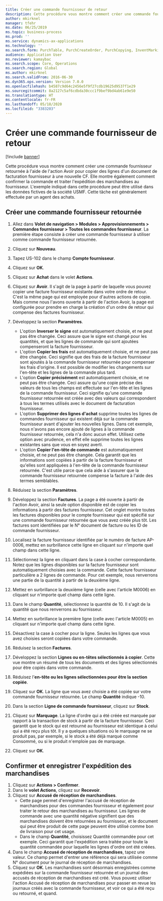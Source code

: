 ```yaml
---
title: Créer une commande fournisseur de retour
description: Cette procédure vous montre comment créer une commande fournisseur retournée à l'aide de l'action Avoir pour copier des lignes d'un document de facturation fournisseur à une nouvelle CF.
author: mkirknel
manager: tfehr
ms.date: 06/25/2019
ms.topic: business-process
ms.prod: ''
ms.service: dynamics-ax-applications
ms.technology: ''
ms.search.form: PurchTable, PurchCreateOrder, PurchCopying, InventMarking, PurchEditLines
audience: Application User
ms.reviewer: kamaybac
ms.search.scope: Core, Operations
ms.search.region: Global
ms.author: mkirknel
ms.search.validFrom: 2016-06-30
ms.dyn365.ops.version: Version 7.0.0
ms.openlocfilehash: b4587c9d64c2456e5f9f27cdb19625d9537f1e29
ms.sourcegitcommit: 8a2127c5af6cdbda30ccc1f9bef9bd4ab61e9e50
ms.translationtype: HT
ms.contentlocale: fr-FR
ms.lasthandoff: 05/18/2020
ms.locfileid: "3383203"
---
```

# <a name="create-a-purchase-return-order"></a>Créer une commande fournisseur de retour

[!include [banner](../../includes/banner.md)]

Cette procédure vous montre comment créer une commande fournisseur retournée à l'aide de l'action Avoir pour copier des lignes d'un document de facturation fournisseur à une nouvelle CF. Elle montre également comment confirmer la commande et traiter l'expédition des marchandises au fournisseur. L'exemple indiqué dans cette procédure peut être utilisé dans les données fictives de la société USMF. Cette tâche est généralement effectuée par un agent des achats.

## <a name="create-a-new-purchase-return-order"></a>Créer une commande fournisseur retournée
1. Allez dans **Volet de navigation > Modules > Approvisionnements > Commandes fournisseur > Toutes les commandes fournisseur**. La première étape consiste à créer une commande fournisseur à utiliser comme commande fournisseur retournée.  
2. Cliquez sur **Nouveau**.
3. Tapez US-102 dans le champ **Compte fournisseur**.
4. Cliquez sur **OK**.
5. Cliquez sur **Achat** dans le volet **Actions**.
6. Cliquez sur **Avoir**. Il s'agit de la page à partir de laquelle vous pouvez copier une facture fournisseur existante dans votre ordre de retour. C'est la même page qui est employée pour d'autres actions de copie. Mais comme nous l'avons ouverte à partir de l'action Avoir, la page est configurée pour prendre en charge la création d'un ordre de retour qui compense des factures fournisseur.  
7. Développez la section **Paramètres**.
    - L'option **Inverser le signe** est automatiquement choisie, et ne peut pas être changée. Ceci assure que le signe est changé pour les quantités, et que les lignes de commande qui sont ajoutées compenseront la facture fournisseur.  
    - L'option **Copier les frais** est automatiquement choisie, et ne peut pas être changée. Ceci signifie que des frais de la facture fournisseur sont ajoutés à la commande fournisseur retournée pour compenser les frais d'origine. Il est possible de modifier les changements sur l'en-tête et les lignes de la commande plus tard.  
    - L'option **Copier précisément** est automatiquement choisie, et ne peut pas être changée. Ceci assure qu'une copie précise des valeurs de tous les champs est effectuée sur l'en-tête et les lignes de la commande fournisseur. Ceci signifie qu'une commande fournisseur retournée est créée avec des valeurs qui correspondent à tous les termes utilisés avec le document de facturation fournisseur. 
    - L'option **Supprimer des lignes d'achat** supprime toutes les lignes de commandes fournisseur qui existent déjà sur la commande fournisseur avant d'ajouter les nouvelles lignes. Dans cet exemple, nous n'avons pas encore ajouté de lignes à la commande fournisseur retournée, cela n'a donc aucun effet. Utilisez cette option avec prudence, en effet elle supprime toutes les lignes existantes sans que vous en soyez averti.  
    * L'option **Copier l'en-tête de commande** est automatiquement choisie, et ne peut pas être changée. Cela garantit que les informations sont copiées à partir de la facture fournisseur et qu'elles sont appliquées à l'en-tête de la commande fournisseur retournée. C'est utile parce que cela aide à s'assurer que la commande fournisseur retournée compense la facture à l'aide des termes semblables.  
8. Réduisez la section **Paramètres**.
9. Développez la section **Factures**. La page a été ouverte à partir de l'action Avoir, ainsi la seule option disponible est de copier les informations à partir des factures fournisseur. Cet onglet montre toutes les factures disponibles pour le compte fournisseur qui est spécifié sur une commande fournisseur retournée que vous avez créée plus tôt.   Les factures sont identifiées par le N° document de facture ou les ID de commande fournisseur.
10. Localisez la facture fournisseur identifiée par le numéro de facture AP-0006, mettez en surbrillance cette ligne en cliquant sur n'importe quel champ dans cette ligne.
11. Sélectionnez la ligne en cliquant dans la case à cocher correspondante. Notez que les lignes disponibles sur la facture fournisseur sont automatiquement choisies avec la commande. Cette facture fournisseur particulière a 2 lignes de commande. Pour cet exemple, nous renverrons une partie de la quantité à partir de la deuxième ligne.
12. Mettez en surbrillance la deuxième ligne (celle avec l'article M0006) en cliquant sur n'importe quel champ dans cette ligne.
13. Dans le champ **Quantité**, sélectionnez la quantité de 10. Il s'agit de la quantité que nous renverrons au fournisseur. 
14. Mettez en surbrillance la première ligne (celle avec l'article M0005) en cliquant sur n'importe quel champ dans cette ligne.
15. Désactivez la case à cocher pour la ligne. Seules les lignes que vous avez choisies seront copiées dans votre commande.
16. Réduisez la section **Factures**.
17. Développez la section **Lignes ou en-têtes sélectionnés à copier**. Cette vue montre un résumé de tous les documents et des lignes sélectionnés pour être copiés dans votre commande.  
18. Réduisez l'**en-tête ou les lignes sélectionnées pour être la section copiée**.
19. Cliquez sur **OK**. La ligne que vous avez choisie a été copiée sur votre commande fournisseur retournée. Le champ **Quantité** indique -10.   
20. Dans la section **Ligne de commande fournisseur**, cliquez sur **Stock**.
21. Cliquez sur **Marquage**. La ligne d'ordre qui a été créée est marquée par rapport à la transaction de stock à partir de la facture fournisseur. Ceci garantit que le stock qui est retourné au fournisseur est identique à celui qui a été reçu plus tôt. Il y a quelques situations où le marquage ne se produit pas, par exemple, si le stock a été déjà marqué comme Consommé, ou si le produit n'emploie pas de marquage.  

22. Cliquez sur **OK**.

## <a name="confirm-and-record-the-shipment-of-goods"></a>Confirmer et enregistrer l'expédition des marchandises
1. Cliquez sur **Actions > Confirmer**.
2. Dans le **volet Actions**, cliquez sur **Recevoir**.
3. Cliquez sur **Accusé de réception de marchandises**.
    - Cette page permet d'enregistrer l'accusé de réception de marchandises pour des commandes fournisseur et également pour traiter le retour des marchandises au fournisseur. Les lignes de commande avec une quantité négative signifient que des marchandises doivent être retournées au fournisseur, et le document qui peut être produit de cette page peuvent être utilisé comme bon de livraison pour cet usage.   
    - Dans le champ **Quantité**, choisissez Quantité commandée pour cet exemple. Ceci garantit que l'expédition sera traitée pour toute la quantité commandée pour laquelle les lignes d'ordre ont été créées.   
4. Dans le champ **Accusé de réception de marchandises**, tapez une valeur. Ce champ permet d'entrer une référence qui sera utilisée comme N° document pour le journal de réception de marchandises.  
5. Cliquez sur **OK**. Les marchandises sont désormais enregistrées comme expédiées sur la commande fournisseur retournée et un journal des accusés de réception de marchandises est créé. Vous pouvez utiliser l'action Accusé de réception de marchandises pour passer en revue les journaux créés avec la commande fournisseur, et voir ce qui a été reçu ou retourné, et quand.  


